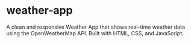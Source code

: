 # weather-app
A clean and responsive Weather App that shows real-time weather data using the OpenWeatherMap API. Built with HTML, CSS, and JavaScript.
